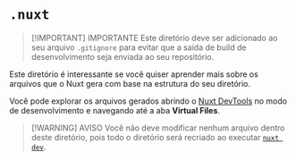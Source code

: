 # `.nuxt`

> [!IMPORTANT] IMPORTANTE
> Este diretório deve ser adicionado ao seu arquivo `.gitignore` para evitar que a saída de build de desenvolvimento seja enviada ao seu repositório.

Este diretório é interessante se você quiser aprender mais sobre os arquivos que o Nuxt gera com base na estrutura do seu diretório.

Você pode explorar os arquivos gerados abrindo o [Nuxt DevTools](https://devtools.nuxt.com) no modo de desenvolvimento e navegando até a aba **Virtual Files**.

> [!WARNING] AVISO
> Você não deve modificar nenhum arquivo dentro deste diretório, pois todo o diretório será recriado ao executar [`nuxt dev`](https://nuxt.com/docs/api/commands/dev).
